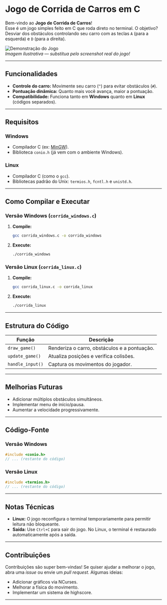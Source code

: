# Jogo de Corrida de Carros em C

Bem-vindo ao **Jogo de Corrida de Carros**!  
Esse é um jogo simples feito em C que roda direto no terminal. O objetivo? Desviar dos obstáculos controlando seu carro com as teclas `A` (para a esquerda) e `D` (para a direita).

![Demonstração do Jogo](https://via.placeholder.com/400x200.png?text=Game+Demo)  
*Imagem ilustrativa — substitua pelo screenshot real do jogo!*

---

## Funcionalidades

- **Controle do carro:** Movimente seu carro (`^`) para evitar obstáculos (`#`).
- **Pontuação dinâmica:** Quanto mais você avança, maior a pontuação.
- **Compatibilidade:** Funciona tanto em **Windows** quanto em **Linux** (códigos separados).

---

## Requisitos

### Windows
- Compilador C (ex: [MinGW](http://www.mingw.org/)).
- Biblioteca `conio.h` (já vem com o ambiente Windows).

### Linux
- Compilador C (como o `gcc`).
- Bibliotecas padrão do Unix: `termios.h`, `fcntl.h` e `unistd.h`.

---

## Como Compilar e Executar

### Versão Windows (`corrida_windows.c`)
1. **Compile:**
   ```bash
   gcc corrida_windows.c -o corrida_windows
   ```
2. **Execute:**
   ```bash
   ./corrida_windows
   ```

### Versão Linux (`corrida_linux.c`)
1. **Compile:**
   ```bash
   gcc corrida_linux.c -o corrida_linux
   ```
2. **Execute:**
   ```bash
   ./corrida_linux
   ```

---

## Estrutura do Código

| Função           | Descrição                                       |
|------------------|-------------------------------------------------|
| `draw_game()`    | Renderiza o carro, obstáculos e a pontuação.    |
| `update_game()`  | Atualiza posições e verifica colisões.          |
| `handle_input()` | Captura os movimentos do jogador.               |

---

## Melhorias Futuras

- Adicionar múltiplos obstáculos simultâneos.
- Implementar menu de início/pausa.
- Aumentar a velocidade progressivamente.

---

## Código-Fonte

### Versão Windows

```c
#include <conio.h>
// ... (restante do código)
```

### Versão Linux

```c
#include <termios.h>
// ... (restante do código)
```

---

## Notas Técnicas

- **Linux:** O jogo reconfigura o terminal temporariamente para permitir leitura não bloqueante.
- **Saída:** Use `Ctrl+C` para sair do jogo. No Linux, o terminal é restaurado automaticamente após a saída.

---

## Contribuições

Contribuições são super bem-vindas! Se quiser ajudar a melhorar o jogo, abra uma _issue_ ou envie um _pull request_. Algumas ideias:
- Adicionar gráficos via NCurses.
- Melhorar a física do movimento.
- Implementar um sistema de highscore.


---
